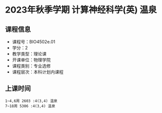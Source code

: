 # 2023年秋季学期 计算神经科学(英) 温泉






## 课程信息

- 课程号：BIO4502e.01
- 学分：2
- 教学类型：理论课
- 开课单位：物理学院
- 课程类别：专业选修
- 课程层次：本科计划内课程

## 上课时间

```
1~4,6周 2603 :4(3,4) 温泉
7~18周 5306 :4(3,4) 温泉
```

